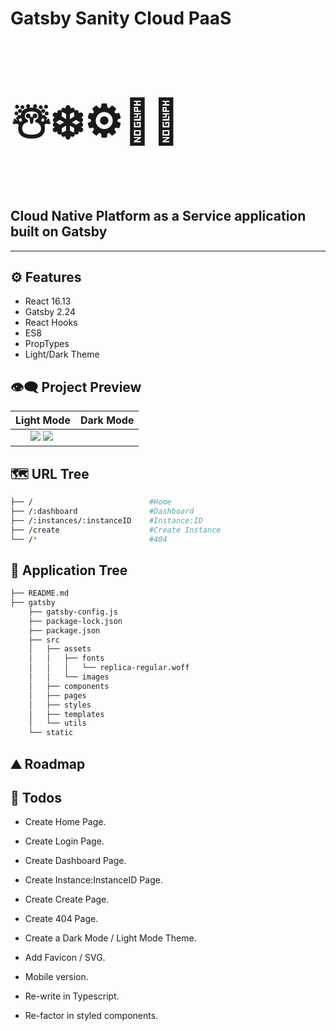 # Gatsby Sanity Cloud PaaS

<h3 style="font-size: 5em;">☃️❄️⚙️📶🌐</h3>

## **Cloud Native Platform as a Service application built on Gatsby**

---

## ⚙ Features

- React 16.13
- Gatsby 2.24
- React Hooks
- ES8
- PropTypes
- Light/Dark Theme

## 👁️‍🗨️ Project Preview

|                                                                                                                                                               Light Mode                                                                                                                                                               |     Dark Mode     |
| :------------------------------------------------------------------------------------------------------------------------------------------------------------------------------------------------------------------------------------------------------------------------------------------------------------------------------------: | :---------------: |
| ![](https://raw.githubusercontent.com/moisestech/gatsby-sanity-cloud-paas/main/gatsby/static/ui/nevalyashka_cloud_provider_ui_dashboard_desktop_June28_2021.png) ![](https://raw.githubusercontent.com/moisestech/gatsby-sanity-cloud-paas/main/gatsby/static/ui/nevalyashka_cloud_provider_ui_dashboard_mobile_June28_2021.png) ![]() | ![]() ![]() ![]() |

## 🗺 URL Tree

```bash
├── /                          #Home
├── /:dashboard                #Dashboard
├── /:instances/:instanceID    #Instance:ID
├── /create                    #Create Instance
└── /*                         #404
```

## 🌿 Application Tree

```bash
├── README.md
├── gatsby
    ├── gatsby-config.js
    ├── package-lock.json
    ├── package.json
    ├── src
    │   ├── assets
    │   │   ├── fonts
    │   │   │   └── replica-regular.woff
    │   │   └── images
    │   ├── components
    │   ├── pages
    │   ├── styles
    │   ├── templates
    │   └── utils
    └── static
```

## ⛰️ Roadmap

## 📝 Todos

- Create Home Page.
- Create Login Page.
- Create Dashboard Page.
- Create Instance:InstanceID Page.
- Create Create Page.
- Create 404 Page.
- Create a Dark Mode / Light Mode Theme.

- Add Favicon / SVG.
- Mobile version.
- Re-write in Typescript.
- Re-factor in styled components.
